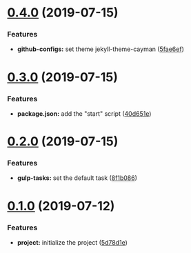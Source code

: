 <a name="0.4.0"></a>

# [0.4.0](https://github.com/ecmatonix/gulp-project-basis/compare/v0.3.0...v0.4.0) (2019-07-15)

### Features

- **github-configs:** set theme jekyll-theme-cayman ([5fae6ef](https://github.com/ecmatonix/gulp-project-basis/commit/5fae6ef))

<a name="0.3.0"></a>

# [0.3.0](https://github.com/ecmatonix/gulp-project-basis/compare/v0.2.0...v0.3.0) (2019-07-15)

### Features

- **package.json:** add the "start" script ([40d651e](https://github.com/ecmatonix/gulp-project-basis/commit/40d651e))

<a name="0.2.0"></a>

# [0.2.0](https://github.com/ecmatonix/gulp-project-basis/compare/v0.1.0...v0.2.0) (2019-07-15)

### Features

- **gulp-tasks:** set the default task ([8f1b086](https://github.com/ecmatonix/gulp-project-basis/commit/8f1b086))

<a name="0.1.0"></a>

# [0.1.0](https://github.com/ecmatonix/gulp-project-basis/compare/5d78d1e...v0.1.0) (2019-07-12)

### Features

- **project:** initialize the project ([5d78d1e](https://github.com/ecmatonix/gulp-project-basis/commit/5d78d1e))
